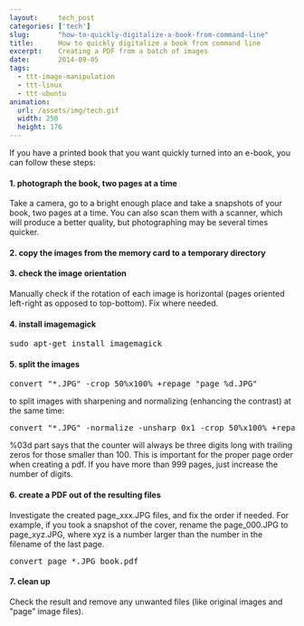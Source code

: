 ```yaml
---
layout:     tech_post
categories: ['tech']
slug:       "how-to-quickly-digitalize-a-book-from-command-line"
title:      How to quickly digitalize a book from command line
excerpt:    Creating a PDF from a batch of images 
date:       2014-09-05
tags:
  - ttt-image-manipulation
  - ttt-linux
  - ttt-ubuntu
animation:
  url: /assets/img/tech.gif
  width: 250
  height: 176  
---
```


If you have a printed book that you want quickly turned into an e-book, you can follow these steps:

#### 1. photograph the book, two pages at a time

Take a camera, go to a bright enough place and take a snapshots of your book, two pages at a time. You can also scan them with a scanner, which will produce a better quality, but photographing may be several times quicker.

#### 2. copy the images from the memory card to a temporary directory

#### 3. check the image orientation

Manually check if the rotation of each image is horizontal (pages oriented left-right as opposed to top-bottom). Fix where needed.

#### 4. install imagemagick

<pre>sudo apt-get install imagemagick</pre>

#### 5. split the images

<pre>convert "*.JPG" -crop 50%x100% +repage "page_%d.JPG"</pre>

to split images with sharpening and normalizing (enhancing the contrast) at the same time:

<pre>convert "*.JPG" -normalize -unsharp 0x1 -crop 50%x100% +repage "page_%03d.JPG"</pre>

%03d part says that the counter will always be three digits long with trailing zeros for those smaller than 100. This is important for the proper page order when creating a pdf. If you have more than 999 pages, just increase the number of digits.

#### 6. create a PDF out of the resulting files

Investigate the created page_xxx.JPG files, and fix the order if needed. For example, if you took a snapshot of the cover, rename the page_000.JPG to page_xyz.JPG, where xyz is a number larger than the number in the filename of the last page.

<pre>convert page_*.JPG book.pdf</pre>

#### 7. clean up

Check the result and remove any unwanted files (like original images and "page" image files).
